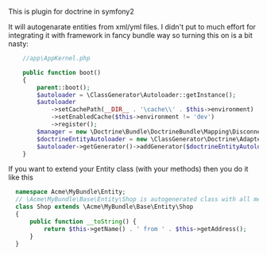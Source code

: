 This is plugin for doctrine in symfony2

It will autogenarate entities from xml/yml files. I didn't put to much effort for integrating it with framework in fancy bundle way
so turning this on is a bit nasty:

```php
    //app\AppKernel.php

    public function boot()
    {
        parent::boot();
        $autoloader = \ClassGenerator\Autoloader::getInstance();
        $autoloader
            ->setCachePath(__DIR__ . '\cache\\' . $this->environment)
            ->setEnabledCache($this->environment != 'dev')
            ->register();
        $manager = new \Doctrine\Bundle\DoctrineBundle\Mapping\DisconnectedMetadataFactory($this->getContainer()->get('doctrine'));
        $doctrineEntityAutoloader = new \ClassGenerator\Doctrine\AdapterGenerator($manager);
        $autoloader->getGenerator()->addGenerator($doctrineEntityAutoloader);
    }
```

If you want to extend your Entity class (with your methods) then you do it like this

```php
  namespace Acme\MyBundle\Entity;
  // \Acme\MyBundle\Base\Entity\Shop is autogenerated class with all methods from xml\yml
  class Shop extends \Acme\MyBundle\Base\Entity\Shop
  {
      public function __toString() {
          return $this->getName() . ' from ' . $this->getAddress();
      }
  }
```